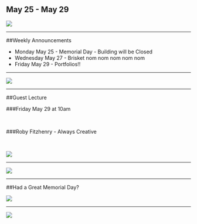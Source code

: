 
 ## May 25 - May 29
![](/images/logo_big.png)

----

##Weekly Announcements

- Monday May 25 - Memorial Day - Building will be Closed  <!-- .element: class="fragment" data-fragment-index="1" -->
- Wednesday May 27 - Brisket nom nom nom nom nom  <!-- .element: class="fragment" data-fragment-index="2" -->
- Friday May 29 - Portfolios!!  <!-- .element: class="fragment" data-fragment-index="3" -->

----

![](https://www.irononsticker.com/images/2013/09/10/PROGRAMMER%20DICTIONARY%20DEFINITION%20T%20SHIRT%20IRON%20ON%20TRANSFER.png)

----

##Guest Lecture

###Friday May 29 at 10am

<br>

###Roby Fitzhenry - Always Creative

<br>

![](https://pbs.twimg.com/profile_images/590668009842335745/LeMkMX9Z.jpg)


----

![](http://www.commitstrip.com/wp-content/uploads/2015/05/Strip-Troller-le-stagiaire-650-finalenglish.jpg) <!--  -->

----

##Had a Great Memorial Day?

![](http://i.giphy.com/sGPxb72KvbojK.gif)

----

![](https://www.evernote.com/l/ABPehZjR5UFE9ZuO1pHVLc4fOLlnXsnpJ4YB/image.png)
